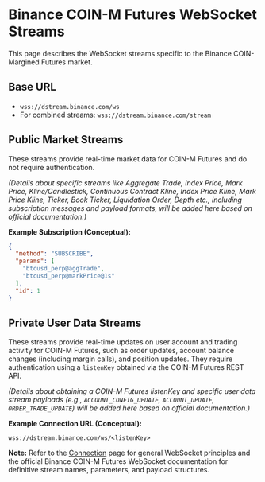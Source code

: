 # Binance COIN-M Futures WebSocket Streams

This page describes the WebSocket streams specific to the Binance COIN-Margined Futures market.

## Base URL

*   `wss://dstream.binance.com/ws`
*   For combined streams: `wss://dstream.binance.com/stream`

## Public Market Streams

These streams provide real-time market data for COIN-M Futures and do not require authentication.

*(Details about specific streams like Aggregate Trade, Index Price, Mark Price, Kline/Candlestick, Continuous Contract Kline, Index Price Kline, Mark Price Kline, Ticker, Book Ticker, Liquidation Order, Depth etc., including subscription messages and payload formats, will be added here based on official documentation.)*

**Example Subscription (Conceptual):**

```json
{
  "method": "SUBSCRIBE",
  "params": [
    "btcusd_perp@aggTrade",
    "btcusd_perp@markPrice@1s"
  ],
  "id": 1
}
```

## Private User Data Streams

These streams provide real-time updates on user account and trading activity for COIN-M Futures, such as order updates, account balance changes (including margin calls), and position updates. They require authentication using a `listenKey` obtained via the COIN-M Futures REST API.

*(Details about obtaining a COIN-M Futures listenKey and specific user data stream payloads (e.g., `ACCOUNT_CONFIG_UPDATE`, `ACCOUNT_UPDATE`, `ORDER_TRADE_UPDATE`) will be added here based on official documentation.)*

**Example Connection URL (Conceptual):**

`wss://dstream.binance.com/ws/<listenKey>`

**Note:** Refer to the [Connection](./connection.md) page for general WebSocket principles and the official Binance COIN-M Futures WebSocket documentation for definitive stream names, parameters, and payload structures. 
